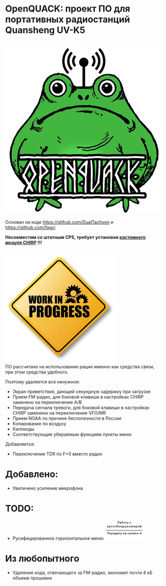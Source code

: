 # OpenQUACK: проект ПО для портативных радиостанций Quansheng UV-K5
![OpenQUACK](images/openquack.png)

Основан на коде https://github.com/DualTachyon и https://github.com/fagci  

__Несовместим со штатным CPS, требует установки [кастомного модуля CHIRP](https://github.com/rebezhir/openquack-chirp-driver) !!!__  

![OpenQUACK](images/work_in_progress.jpg)  
ПО рассчитано на использование рации именно как средства связи, при этом средства удобного.

Поэтому удаляется все ненужное:
* Экран приветствия, дающий секундную задержку при загрузке
* Прием FM-радио, для боковой клавиши в настройках CHIRP заменено на переключение A/B
* Передача сигнала тревоги, для боковой клавиши в настройках CHIRP заменено на переключение VFO/MR
* Прием NOAA по причине бесполезности в России
* Копирование по воздуху
* Киллкоды
* Соответствующие убираемым функциям пункты меню 

Добавляется:  

* Переключение TDR по F+0 вместо радио

# Добавлено: 
* Увеличено усиление микрофона

# TODO:
* Русифицированное горизонтальное меню
![OpenQUACK](images/sample.gif)  

  



# Из любопытного
* Удаление кода, отвечающего за FM-радио, экономит почти 4 кБ объема прошивки
